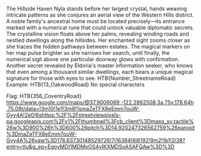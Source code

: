 The Hillside Haven
Nyla stands before her largest crystal, hands weaving intricate patterns as she conjures an aerial view of the Western Hills district. A noble family's ancestral home must be located precisely—its entrance marked with a numerical rune that could unlock valuable diplomatic secrets. The crystalline vision floats above her palms, revealing winding roads and nestled dwellings along the hillsides. Her enchanted sight zooms closer as she traces the hidden pathways between estates. The magical markers on her map pulse brighter as she narrows her search, until finally, the numerical sigil above one particular doorway glows with confirmation. Another secret revealed by Eldoria's master information seeker, who knows that even among a thousand similar dwellings, each bears a unique magical signature for those with eyes to see.
HTB{Number_StreetnameRoad}
Example: HTB{13_OakwoodRoad} No special characters

Flag: HTB{356_CoventryRoad}
https://www.google.com/maps/@37.9006069,-122.2862508,3a,75y,178.64h,75.08t/data=!3m10!1e1!3m8!1smaZeTFX8eEmm7ouW-Gyy4A!2e0!6shttps:%2F%2Fstreetviewpixels-pa.googleapis.com%2Fv1%2Fthumbnail%3Fcb_client%3Dmaps_sv.tactile%26w%3D900%26h%3D600%26pitch%3D14.920247326562759%26panoid%3DmaZeTFX8eEmm7ouW-Gyy4A%26yaw%3D178.63730148529726!7i16384!8i8192!9m2!1b1!2i38?entry=ttu&g_ep=EgoyMDI1MDMxOS4yIKXMDSoASAFQAw%3D%3D